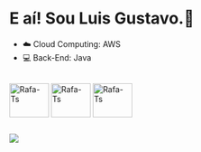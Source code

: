 # E aí! Sou Luis Gustavo.👋
- ☁️ Cloud Computing: AWS
- 💻 Back-End: Java

<div style="display: inline_block"><br>
  <img align="center" alt="Rafa-Ts" height="60" width="70" src="https://cdn.jsdelivr.net/gh/devicons/devicon@latest/icons/amazonwebservices/amazonwebservices-original-wordmark.svg" />   
  <img align="center" alt="Rafa-Ts" height="60" width="70" src="https://cdn.jsdelivr.net/gh/devicons/devicon@latest/icons/googlecloud/googlecloud-original.svg" />
  <img align="center" alt="Rafa-Ts" height="60" width="70" src="https://cdn.jsdelivr.net/gh/devicons/devicon@latest/icons/java/java-original-wordmark.svg" />
</div>

##

<div> 
  <a href="www.linkedin.com/in/luis-moura-117a83309" target="_blank"><img src="https://img.shields.io/badge/-LinkedIn-%230077B5?style=for-the-badge&logo=linkedin&logoColor=white" target="_blank"></a> 
</div>
